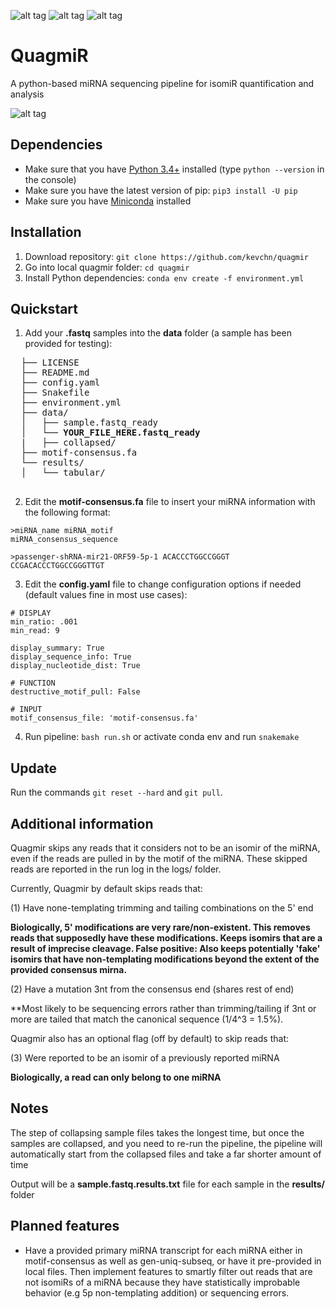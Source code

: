![alt tag](https://img.shields.io/github/issues/kevchn/quagmir.svg)
![alt tag](https://img.shields.io/wercker/ci/wercker/docs.svg)
![alt tag](https://img.shields.io/dub/l/vibe-d.svg)

# QuagmiR
A python-based miRNA sequencing pipeline for isomiR quantification and analysis

![alt tag](http://g.recordit.co/GbfgMIq28L.gif)

## Dependencies
* Make sure that you have [Python 3.4+](https://www.python.org/downloads/) installed (type `python --version` in the console)
* Make sure you have the latest version of pip: `pip3 install -U pip`
* Make sure you have [Miniconda](http://conda.pydata.org/docs/install/quick.html) installed

## Installation
1. Download repository: `git clone https://github.com/kevchn/quagmir`
2. Go into local quagmir folder: `cd quagmir`
3. Install Python dependencies: `conda env create -f environment.yml`

## Quickstart

1. Add your **.fastq** samples into the **data** folder (a sample has been provided for testing):
  <pre>
  ├── LICENSE
  ├── README.md
  ├── config.yaml
  ├── Snakefile
  ├── environment.yml
  ├── data/
  │   ├── sample.fastq_ready
  │   └── <b>YOUR_FILE_HERE.fastq_ready</b>
  |   ├── collapsed/
  ├── motif-consensus.fa
  └── results/
  │   └── tabular/
  </pre>

2. Edit the **motif-consensus.fa** file to insert your miRNA information with the following format:
  ```
  >miRNA_name miRNA_motif
  miRNA_consensus_sequence

  >passenger-shRNA-mir21-ORF59-5p-1 ACACCCTGGCCGGGT
  CCGACACCCTGGCCGGGTTGT
  ```

3. Edit the **config.yaml** file to change configuration options if needed (default values fine in most use cases):
  ```
  # DISPLAY
  min_ratio: .001
  min_read: 9

  display_summary: True
  display_sequence_info: True
  display_nucleotide_dist: True

  # FUNCTION
  destructive_motif_pull: False

  # INPUT
  motif_consensus_file: 'motif-consensus.fa'
  ```

4. Run pipeline: `bash run.sh` or activate conda env and run `snakemake`

## Update
Run the commands ```git reset --hard``` and ```git pull```.

## Additional information
Quagmir skips any reads that it considers not to be an isomir of the miRNA, even
if the reads are pulled in by the motif of the miRNA. These skipped reads are
reported in the run log in the logs/ folder.

Currently, Quagmir by default skips reads that:

(1) Have none-templating trimming and tailing combinations on the 5' end

**Biologically, 5' modifications are very rare/non-existent. This removes reads
that supposedly have these modifications. Keeps isomirs that are a result of
imprecise cleavage. False positive: Also keeps potentially 'fake' isomirs that
have non-templating modifications beyond the extent of the provided consensus
mirna.**

(2) Have a mutation 3nt from the consensus end (shares rest of end)

**Most likely to be sequencing errors rather than trimming/tailing if 3nt or
more are tailed that match the canonical sequence (1/4^3 = 1.5%).

Quagmir also has an optional flag (off by default) to skip reads that:

(3) Were reported to be an isomir of a previously reported miRNA

**Biologically, a read can only belong to one miRNA**

## Notes
The step of collapsing sample files takes the longest time, but once the samples are collapsed, and you need to re-run the pipeline, the pipeline will automatically start from the collapsed files and take a far shorter amount of time

Output will be a **sample.fastq.results.txt** file for each sample in the **results/** folder

## Planned features
- Have a provided primary miRNA transcript for each miRNA either in
motif-consensus as well as gen-uniq-subseq, or have it pre-provided in local
files. Then implement features to smartly filter out reads that are not
isomiRs of a miRNA because they have statistically improbable behavior (e.g
5p non-templating addition) or sequencing errors.
